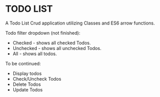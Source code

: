 # TODO LIST

A Todo List Crud application utilizing Classes and ES6 arrow functions.

Todo filter dropdown (not finished):  
* Checked - shows all checked Todos.
* Unchecked - shows all unchecked Todos.
* All - shows all todos.

To be continued:
* Display todos
* Check/Uncheck Todos
* Delete Todos
* Update Todos